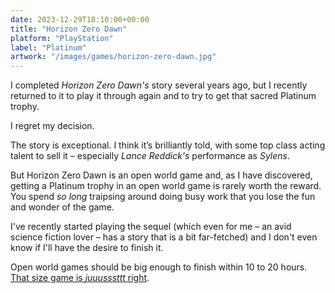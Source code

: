 ```yaml
---
date: 2023-12-29T18:10:00+00:00
title: "Horizon Zero Dawn"
platform: "PlayStation"
label: "Platinum"
artwork: "/images/games/horizon-zero-dawn.jpg"
---
```


I completed *Horizon Zero Dawn's* story several years ago, but I recently returned to it to play it through again and to try to get that sacred Platinum trophy.

I regret my decision.

The story is exceptional. I think it’s brilliantly told, with some top class acting talent to sell it – especially *Lance Reddick's* performance as *Sylens*. 

But Horizon Zero Dawn is an open world game and, as I have discovered, getting a Platinum trophy in an open world game is rarely worth the reward. You spend *so long* traipsing around doing busy work that you lose the fun and wonder of the game.

I've recently started playing the sequel (which even for me – an avid science fiction lover – has a story that is a bit far-fetched) and I don't even know if I'll have the desire to finish it.

Open world games should be big enough to finish within 10 to 20 hours. [That size game is *juuusssttt* right](/share/1703800288/). 